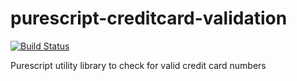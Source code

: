 # purescript-creditcard-validation

[![Build Status](https://travis-ci.org/ersocon/purescript-creditcard-validation.svg?branch=master)](https://travis-ci.org/ersocon/purescript-creditcard-validation)

Purescript utility library to check for valid credit card numbers

